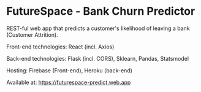 # FutureSpace - Bank Churn Predictor 

REST-ful web app that predicts a customer's likelihood of leaving a bank (Customer Attrition). 

Front-end technologies: React (incl. Axios)

Back-end technologies: Flask (incl. CORS), Sklearn, Pandas, Statsmodel

Hosting: Firebase (Front-end), Heroku (back-end)

Available at: https://futurespace-predict.web.app
